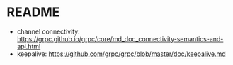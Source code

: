 # README
* channel connectivity: https://grpc.github.io/grpc/core/md_doc_connectivity-semantics-and-api.html
* keepalive: https://github.com/grpc/grpc/blob/master/doc/keepalive.md
